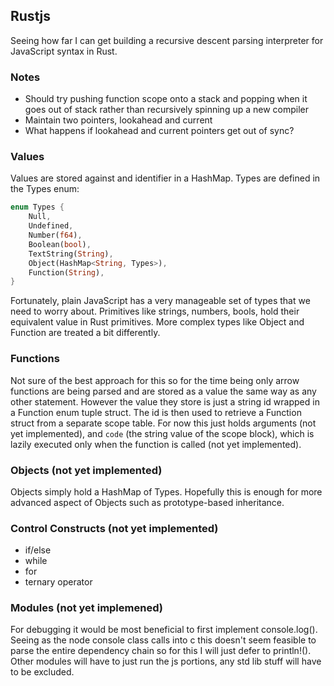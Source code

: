 ## Rustjs

Seeing how far I can get building a recursive descent parsing interpreter for JavaScript syntax in Rust.

### Notes

- Should try pushing function scope onto a stack and popping when it goes out of stack rather than recursively spinning up a new compiler
- Maintain two pointers, lookahead and current
- What happens if lookahead and current pointers get out of sync?

### Values

Values are stored against and identifier in a HashMap. Types are defined in the Types enum:

```rust
enum Types {
    Null,
    Undefined,
    Number(f64),
    Boolean(bool),
    TextString(String),
    Object(HashMap<String, Types>),
    Function(String),
}
```

Fortunately, plain JavaScript has a very manageable set of types that we need to worry about. Primitives like strings, numbers, bools, hold their equivalent value in Rust primitives. More complex types like Object and Function are treated a bit differently.

### Functions

Not sure of the best approach for this so for the time being only arrow functions are being parsed and are stored as a value the same way as any other statement. However the value they store is just a string id wrapped in a Function enum tuple struct. The id is then used to retrieve a Function struct from a separate scope table. For now this just holds arguments (not yet implemented), and `code` (the string value of the scope block), which is lazily executed only when the function is called (not yet implemented).

### Objects (not yet implemented)

Objects simply hold a HashMap of Types. Hopefully this is enough for more advanced aspect of Objects such as prototype-based inheritance.

### Control Constructs (not yet implemented)

- if/else
- while
- for
- ternary operator

### Modules (not yet implemened)

For debugging it would be most beneficial to first implement console.log(). Seeing as the node console class calls into c this doesn't seem feasible to parse the entire dependency chain so for this I will just defer to println!(). Other modules will have to just run the js portions, any std lib stuff will have to be excluded.
